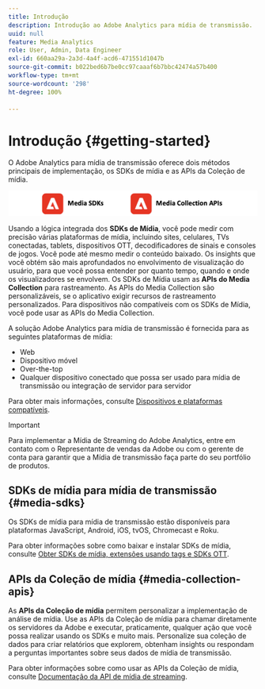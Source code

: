 ```yaml
---
title: Introdução
description: Introdução ao Adobe Analytics para mídia de transmissão.
uuid: null
feature: Media Analytics
role: User, Admin, Data Engineer
exl-id: 660aa29a-2a3d-4a4f-acd6-471551d1047b
source-git-commit: b022bed6b7be0cc97caaaf6b7bbc42474a57b400
workflow-type: tm+mt
source-wordcount: '298'
ht-degree: 100%

---
```


# Introdução {#getting-started}

O Adobe Analytics para mídia de transmissão oferece dois métodos principais de implementação, os SDKs de mídia e as APIs da Coleção de mídia.

![Métodos ](assets/getting-started2.png)

Usando a lógica integrada dos **SDKs de Mídia**, você pode medir com precisão várias plataformas de mídia, incluindo sites, celulares, TVs conectadas, tablets, dispositivos OTT, decodificadores de sinais e consoles de jogos. Você pode até mesmo medir o conteúdo baixado. Os insights que você obtém são mais aprofundados no envolvimento de visualização do usuário, para que você possa entender por quanto tempo, quando e onde os visualizadores se envolvem. Os SDKs de Mídia usam as **APIs do Media Collection** para rastreamento. As APIs do Media Collection são personalizáveis, se o aplicativo exigir recursos de rastreamento personalizados. Para dispositivos não compatíveis com os SDKs de Mídia, você pode usar as APIs do Media Collection.

A solução Adobe Analytics para mídia de transmissão é fornecida para as seguintes plataformas de mídia:

* Web
* Dispositivo móvel
* Over-the-top
* Qualquer dispositivo conectado que possa ser usado para mídia de transmissão ou integração de servidor para servidor

Para obter mais informações, consulte [Dispositivos e plataformas compatíveis](/help/getting-started/supported-devices.md).

>[!IMPORTANT]
>
>Para implementar a Mídia de Streaming do Adobe Analytics, entre em contato com o Representante de vendas da Adobe ou com o gerente de conta para garantir que a Mídia de transmissão faça parte do seu portfólio de produtos.

## SDKs de mídia para mídia de transmissão {#media-sdks}

Os SDKs de mídia para mídia de transmissão estão disponíveis para plataformas JavaScript, Android, iOS, tvOS, Chromecast e Roku.

Para obter informações sobre como baixar e instalar SDKs de mídia, consulte [Obter SDKs de mídia, extensões usando tags e SDKs OTT](/help/getting-started/download-sdks.md).


## APIs da Coleção de mídia {#media-collection-apis}

As **APIs da Coleção de mídia** permitem personalizar a implementação de análise de mídia. Use as APIs da Coleção de mídia para chamar diretamente os servidores da Adobe e executar, praticamente, qualquer ação que você possa realizar usando os SDKs e muito mais. Personalize sua coleção de dados para criar relatórios que explorem, obtenham insights ou respondam a perguntas importantes sobre seus dados de mídia de transmissão.

Para obter informações sobre como usar as APIs da Coleção de mídia, consulte [Documentação da API de mídia de streaming](/help/implementation/media-collection-api/mc-api-overview.md).
